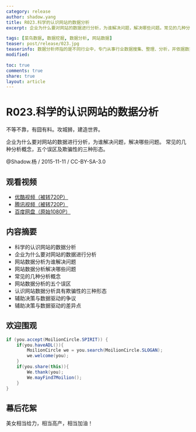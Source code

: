 ```yaml
---
category: release
author: shadow.yang
title: R023.科学的认识网站的数据分析
excerpt: 企业为什么要对网站的数据进行分析，为谁解决问题，解决哪些问题。常见的几种分析概念，五个误区及欺骗性的三种形态。

tags: [菜鸟数据, 数据挖掘, 数据分析, 网站数据]
teaser: post/release/023.jpg
teaserinfo: 数据分析师指的是不同行业中，专门从事行业数据搜集、整理、分析，并依据数据做出行业研究、评估和预测的专业人员。
modified:

toc: true
comments: true
share: true
layout: article
---
```


# R023.科学的认识网站的数据分析

不等不靠，有囧有料。攻城狮，建造世界。  

企业为什么要对网站的数据进行分析，为谁解决问题，解决哪些问题。
常见的几种分析概念，五个误区及欺骗性的三种形态。

@Shadow.杨 / 2015-11-11 / CC-BY-SA-3.0  

## 观看视频

  * [优酷视频（被转720P）](http://v.youku.com/v_show/id_XMTM4NDY2NTQwNA==.html)
  * [腾讯视频（被转720P）](http://v.qq.com/x/page/t0172bxz0lu.html)
  * [百度网盘（原始1080P）](http://pan.baidu.com/s/1eRK8FGe)

## 内容摘要

  * 科学的认识网站的数据分析
  * 企业为什么要对网站的数据进行分析
  * 网站数据分析为谁解决问题
  * 网站数据分析解决哪些问题
  * 常见的几种分析概念
  * 网站数据分析的五个误区
  * 认识网站数据分析具有欺骗性的三种形态
  * 辅助决策与数据驱动的争议
  * 辅助决策与数据驱动的差异点

## 欢迎围观

``` java
if (you.accept(MoilionCircle.SPIRIT)) {
    if(you.haveADL()){
        MoilionCircle we = you.search(MoilionCircle.SLOGAN);
        we.welcome(you);
    }
    if(you.share(this)){
        We.thank(you);
        We.mayFind7Moilion();
    }
}
```

## 幕后花絮

美女相当给力，相当高产，相当加油！